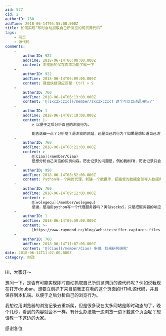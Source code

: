 ```yaml
---
aid: 577
cid: 2
authorID: 760
addTime: 2018-06-14T05:55:00.000Z
title: 如何实现“即时自动抓取自己所浏览的网页源代码”
tags:
    - 网页
    - 源代码
comments:
    -
        authorID: 922
        addTime: 2018-06-14T06:08:00.000Z
        content: 浏览器的保存页面功能了解一下
    -
        authorID: 922
        addTime: 2018-06-14T06:09:00.000Z
        content: 键盘快捷键应该是：Ctrl + S
    -
        authorID: 760
        addTime: 2018-06-14T06:13:00.000Z
        content: '@[zxczxczxc](/member/zxczxczxc) 这个可以自动调用吗？'
    -
        authorID: 1
        addTime: 2018-06-14T08:19:00.000Z
        content: |-
            > 以便于之后分析自己的浏览行为。

            能否说细一点？分析啥？是浏览的网站，还是自己的行为？如果是想知道自己浏览了哪些网站，直接分析浏览器的历史记录就可以了，这方面的插件很多。
    -
        authorID: 760
        addTime: 2018-06-14T08:21:00.000Z
        content: >-
            @[Ciao](/member/Ciao)
            是想分析自己浏览的网页内容。历史记录的问题是，例如我刷FB，历史记录只会留下FB的网址，但是我想保存所有我在fb上看到的动态。
    -
        authorID: 950
        addTime: 2018-06-14T08:52:00.000Z
        content: Python写一个网页代理，新建一个数据库，把接受的数据全部写入数据库
    -
        authorID: 760
        addTime: 2018-06-14T09:12:00.000Z
        content: >-
            @[wolegequ](/member/wolegequ)
            感谢，是指用python写一个代理服务器吗？类似socks5，只是把服务器的响应再自己保存一份。
    -
        authorID: 1
        addTime: 2018-06-14T09:59:00.000Z
        content: >-
            [https://www.raymond.cc/blog/websitesniffer-captures-files-downloaded-from-internet/](https://www.raymond.cc/blog/websitesniffer-captures-files-downloaded-from-internet/)
    -
        authorID: 760
        addTime: 2018-06-14T11:07:00.000Z
        content: '@[Ciao](/member/Ciao) 多谢，我来研究研究'
date: 2018-06-14T11:07:00.000Z
category: 时政
---
```


Hi，大家好～

想问一下，是否有可能实现即时自动抓取自己所浏览网页的源代码呢？例如说我现在打开douban，想要立刻抓下来目前我正在看的这个页面的HTML源代码，并且保存到本机端。以便于之后分析自己的浏览行为。

我想过用浏览器的浏览记录去重新爬，但是很多现在太多网站是即时动态的了，晚个几秒，看到的内容就会不一样。有什么办法能一边浏览一边下载这个页面呢？想请教一下这边的大家。

感谢各位
